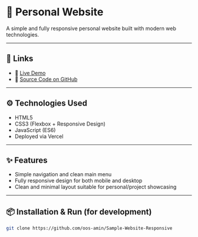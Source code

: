 # 🚀 Personal Website

A simple and fully responsive personal website built with modern web technologies.

---

## 🔗 Links

- 🔴 [Live Demo](https://oos-amin.github.io/Sample-Website-Responsive-/)
- 🧠 [Source Code on GitHub](https://github.com/oos-amin/Sample-Website-Responsive)

---

## ⚙️ Technologies Used

- HTML5  
- CSS3 (Flexbox + Responsive Design)  
- JavaScript (ES6)  
- Deployed via Vercel

---

## ✨ Features

- Simple navigation and clean main menu  
- Fully responsive design for both mobile and desktop  
- Clean and minimal layout suitable for personal/project showcasing

---

## 📦 Installation & Run (for development)

```bash
git clone https://github.com/oos-amin/Sample-Website-Responsive
